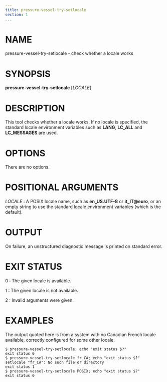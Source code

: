 ```yaml
---
title: pressure-vessel-try-setlocale
section: 1
...
```


<!-- This document:
Copyright © 2019 Collabora Ltd.
SPDX-License-Identifier: MIT
-->

# NAME

pressure-vessel-try-setlocale - check whether a locale works

# SYNOPSIS

**pressure-vessel-try-setlocale** [*LOCALE*]

# DESCRIPTION

This tool checks whether a locale works. If no locale is specified,
the standard locale environment variables such as **LANG**, **LC\_ALL**
and **LC\_MESSAGES** are used.

# OPTIONS

There are no options.

# POSITIONAL ARGUMENTS

*LOCALE*
:   A POSIX locale name, such as **en_US.UTF-8** or **it_IT@euro**,
    or an empty string to use the standard locale environment variables
    (which is the default).

# OUTPUT

On failure, an unstructured diagnostic message is printed on standard
error.

# EXIT STATUS

0
:   The given locale is available.

1
:   The given locale is not available.

2
:   Invalid arguments were given.

# EXAMPLES

The output quoted here is from a system with no Canadian French locale
available, correctly configured for some other locale.

    $ pressure-vessel-try-setlocale; echo "exit status $?"
    exit status 0
    $ pressure-vessel-try-setlocale fr_CA; echo "exit status $?"
    setlocale "fr_CA": No such file or directory
    exit status 1
    $ pressure-vessel-try-setlocale POSIX; echo "exit status $?"
    exit status 0

<!-- vim:set sw=4 sts=4 et: -->
